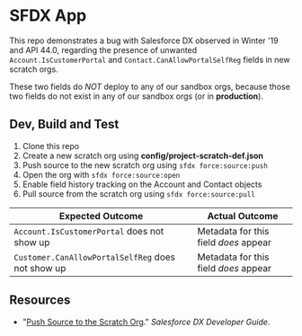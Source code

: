 # SFDX  App

This repo demonstrates a bug with Salesforce DX observed in Winter '19
and API 44.0, regarding the presence of unwanted `Account.IsCustomerPortal`
and `Contact.CanAllowPortalSelfReg` fields in new scratch orgs.

These two fields do _NOT_ deploy to any of our sandbox orgs, because those
two fields do not exist in any of our sandbox orgs (or in **production**).

## Dev, Build and Test

1. Clone this repo
2. Create a new scratch org using **config/project-scratch-def.json**
3. Push source to the new scratch org using `sfdx force:source:push`
4. Open the org with `sfdx force:source:open`
5. Enable field history tracking on the Account and Contact objects
6. Pull source from the scratch org using `sfdx force:source:pull`

Expected Outcome | Actual Outcome
----- | -----
`Account.IsCustomerPortal` does not show up | Metadata for this field _does_ appear
`Customer.CanAllowPortalSelfReg` does not show up | Metadata for this field _does_ appear


## Resources

* "[Push Source to the Scratch Org][1]." _Salesforce DX Developer Guide_.

[1]: https://developer.salesforce.com/docs/atlas.en-us.sfdx_dev.meta/sfdx_dev/sfdx_dev_push_md_to_scratch_org.htm
